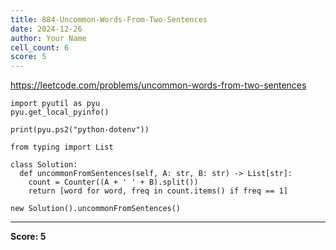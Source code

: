 ```yaml
---
title: 884-Uncommon-Words-From-Two-Sentences
date: 2024-12-26
author: Your Name
cell_count: 6
score: 5
---
```


https://leetcode.com/problems/uncommon-words-from-two-sentences


```
import pyutil as pyu
pyu.get_local_pyinfo()
```


```
print(pyu.ps2("python-dotenv"))
```


```
from typing import List
```


```
class Solution:
  def uncommonFromSentences(self, A: str, B: str) -> List[str]:
    count = Counter((A + ' ' + B).split())
    return [word for word, freq in count.items() if freq == 1]
```


```
new Solution().uncommonFromSentences()
```


---
**Score: 5**